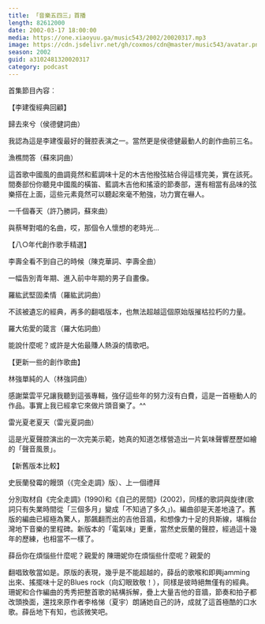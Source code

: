```yaml
---
title: 「音樂五四三」首播
length: 82612000
date: 2002-03-17 18:00:00
media: https://one.xiaoyuu.ga/music543/2002/20020317.mp3
image: https://cdn.jsdelivr.net/gh/coxmos/cdn@master/music543/avatar.png
season: 2002
guid: a3102481320020317
category: podcast
---
```


首集節目內容︰ 

【李建復經典回顧】 

歸去來兮（侯德健詞曲） 

我認為這是李建復最好的聲腔表演之一。當然更是侯德健最動人的創作曲前三名。 

漁樵問答（蘇來詞曲） 

這首歌中國風的曲調竟然和藍調味十足的木吉他撥弦結合得這樣完美，實在該死。間奏部份你聽見中國風的橫笛、藍調木吉他和搖滾的節奏部，還有相當有品味的弦樂搭在上面，這些元素竟然可以聽起來毫不勉強，功力實在嚇人。 

一千個春天（許乃勝詞，蘇來曲） 

與蔡琴對唱的名曲，哎，那個令人懷想的老時光... 


【八○年代創作歌手精選】 

李壽全看不到自己的時候（陳克華詞、李壽全曲） 

一幅告別青年期、進入前中年期的男子自畫像。 

羅紘武堅固柔情（羅紘武詞曲） 

不該被遺忘的經典，再多的翻唱版本，也無法超越這個原始版摧枯拉朽的力量。 

羅大佑愛的箴言（羅大佑詞曲） 

能說什麼呢？或許是大佑最賺人熱淚的情歌吧。 

【更新一些的創作歌曲】 

林強單純的人（林強詞曲） 

感謝葉雲平兄讓我聽到這張專輯，強仔這些年的努力沒有白費，這是一首極動人的作品。事實上我已經拿它來做片頭音樂了。^^ 

雷光夏老夏天（雷光夏詞曲） 

這是光夏聲腔演出的一次完美示範，她真的知道怎樣營造出一片氣味聲響歷歷如繪的「聲音風景」。 

【新舊版本比較】 

史辰蘭發霉的饅頭（《完全走調》版）、上一個禮拜 

分別取材自《完全走調》(1990)和《自己的房間》(2002)，同樣的歌詞與旋律(歌詞只有失業時間從「三個多月」變成「不知過了多久」)。編曲卻是天差地遠了。舊版的編曲已經極為驚人，那飆翻而出的吉他音牆，和想像力十足的貝斯線，堪稱台灣地下音樂的里程碑。新版本的「電氣味」更重，當然史辰蘭的聲腔，經過這十幾年的歷練，也相當不一樣了。 

薛岳你在煩惱些什麼呢？親愛的 
陳珊妮你在煩惱些什麼呢？親愛的 

翻唱致敬當如是。原版的表現，幾乎是不能超越的，薛岳的歌喉和即興jamming出來、搖擺味十足的Blues rock（向幻眼致敬！），同樣是彼時絕無僅有的經典。珊妮和合作編曲的秀秀把整首歌的結構拆解，疊上大量吉他的音牆，節奏和拍子都改頭換面，還找來原作者李格悌（夏宇）朗誦她自己的詩，成就了這首極酷的口水歌。薛岳地下有知，也該微笑吧。 
